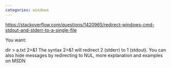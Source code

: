 ```yaml
---
categories: windows
---
```

https://stackoverflow.com/questions/1420965/redirect-windows-cmd-stdout-and-stderr-to-a-single-file

You want:

dir > a.txt 2>&1
The syntax 2>&1 will redirect 2 (stderr) to 1 (stdout). You can also hide messages by redirecting to NUL, more explanation and examples on MSDN
